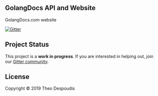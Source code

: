 GolangDocs API and Website
---
GolangDocs.com website

[![Gitter](https://badges.gitter.im/golangdocs/community.svg)](https://gitter.im/golangdocs/community?utm_source=badge&utm_medium=badge&utm_campaign=pr-badge)

## Project Status
This project is a **work in progress**. 
If you are interested in helping out, join our [Gitter community](https://gitter.im/golangdocs/community).

## License
Copyright © 2019 Theo Despoudis